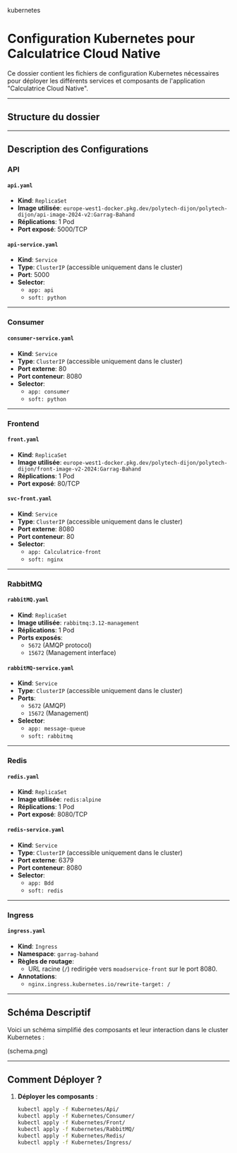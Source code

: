 kubernetes
# Configuration Kubernetes pour Calculatrice Cloud Native

Ce dossier contient les fichiers de configuration Kubernetes nécessaires pour déployer les différents services et composants de l'application "Calculatrice Cloud Native".

---

## Structure du dossier

---

## Description des Configurations

### API
#### `api.yaml`
- **Kind**: `ReplicaSet`
- **Image utilisée**: `europe-west1-docker.pkg.dev/polytech-dijon/polytech-dijon/api-image-2024-v2:Garrag-Bahand`
- **Réplications**: 1 Pod
- **Port exposé**: 5000/TCP

#### `api-service.yaml`
- **Kind**: `Service`
- **Type**: `ClusterIP` (accessible uniquement dans le cluster)
- **Port**: 5000
- **Selector**: 
  - `app: api`
  - `soft: python`

---

### Consumer
#### `consumer-service.yaml`
- **Kind**: `Service`
- **Type**: `ClusterIP` (accessible uniquement dans le cluster)
- **Port externe**: 80
- **Port conteneur**: 8080
- **Selector**: 
  - `app: consumer`
  - `soft: python`

---

### Frontend
#### `front.yaml`
- **Kind**: `ReplicaSet`
- **Image utilisée**: `europe-west1-docker.pkg.dev/polytech-dijon/polytech-dijon/front-image-v2-2024:Garrag-Bahand`
- **Réplications**: 1 Pod
- **Port exposé**: 80/TCP

#### `svc-front.yaml`
- **Kind**: `Service`
- **Type**: `ClusterIP` (accessible uniquement dans le cluster)
- **Port externe**: 8080
- **Port conteneur**: 80
- **Selector**: 
  - `app: Calculatrice-front`
  - `soft: nginx`

---

### RabbitMQ
#### `rabbitMQ.yaml`
- **Kind**: `ReplicaSet`
- **Image utilisée**: `rabbitmq:3.12-management`
- **Réplications**: 1 Pod
- **Ports exposés**:
  - `5672` (AMQP protocol)
  - `15672` (Management interface)

#### `rabbitMQ-service.yaml`
- **Kind**: `Service`
- **Type**: `ClusterIP` (accessible uniquement dans le cluster)
- **Ports**:
  - `5672` (AMQP)
  - `15672` (Management)
- **Selector**: 
  - `app: message-queue`
  - `soft: rabbitmq`

---

### Redis
#### `redis.yaml`
- **Kind**: `ReplicaSet`
- **Image utilisée**: `redis:alpine`
- **Réplications**: 1 Pod
- **Port exposé**: 8080/TCP

#### `redis-service.yaml`
- **Kind**: `Service`
- **Type**: `ClusterIP` (accessible uniquement dans le cluster)
- **Port externe**: 6379
- **Port conteneur**: 8080
- **Selector**: 
  - `app: Bdd`
  - `soft: redis`

---

### Ingress
#### `ingress.yaml`
- **Kind**: `Ingress`
- **Namespace**: `garrag-bahand`
- **Règles de routage**:
  - URL racine (`/`) redirigée vers `moadservice-front` sur le port 8080.
- **Annotations**: 
  - `nginx.ingress.kubernetes.io/rewrite-target: /`

---

## Schéma Descriptif

Voici un schéma simplifié des composants et leur interaction dans le cluster Kubernetes :

(schema.png)


---

## Comment Déployer ?
1. **Déployer les composants** :
   ```bash
   kubectl apply -f Kubernetes/Api/
   kubectl apply -f Kubernetes/Consumer/
   kubectl apply -f Kubernetes/Front/
   kubectl apply -f Kubernetes/RabbitMQ/
   kubectl apply -f Kubernetes/Redis/
   kubectl apply -f Kubernetes/Ingress/


